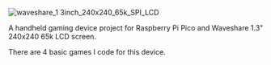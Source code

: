 
![waveshare_1 3inch_240x240_65k_SPI_LCD](https://user-images.githubusercontent.com/93345336/139321073-4e3976e5-bedd-4c15-ad5d-122f9f319f04.jpg)

A handheld gaming device project for Raspberry Pi Pico and Waveshare 1.3" 240x240 65k LCD screen.

There are 4 basic games I code for this device.
